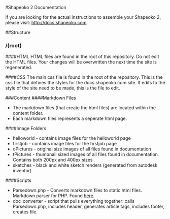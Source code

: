 #Shapeoko 2 Documentation

If you are looking for the actual instructions to assemble your Shapeoko 2, please visit: http://docs.shapeoko.com. 

##Structure

### /(root)
####HTML
HTML files are found in the root of this repository. Do not edit the HTML files. Your changes will be overwritten the next time the site is regenerated.

####CSS
The main css file is found in the root of the repository. This is the css file that defines the styles for the docs.shapeoko.com site. If edits to the style of the site need to be made, this is the file to edit.

###Content
####Markdown Files
* The markdown files (that create the html files) are located within the content folder.
* Each markdown files represents a seperate html page.

####Image Folders
* helloworld - contains image files for the helloworld page
* firstjob - contains image files for the firstjob page
* oPictures - original size images of all files found in documentation
* tPictures - thumbnail sized images of all files found in documentation. Contains both 200px and 400px sizes
* sketches - black and white sketch renders (generated from autodesk inventor)

####Scripts
* Parsedown.php - Converts markdown files to static html files. Markdown parser for PHP. Found [here](https://github.com/erusev/parsedown).
* doc_converter - script that pulls everything together: calls Parsedown.php, includes header, generates article tags, includes footer, creates file.





